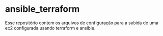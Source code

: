 # ansible_terraform
Esse repositório contem os arquivos de configuração para a subida de uma ec2 configurada usando terraform e ansible.
